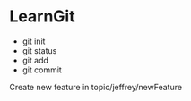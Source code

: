 # LearnGit
* git init
* git status
* git add
* git commit

Create new feature in topic/jeffrey/newFeature
